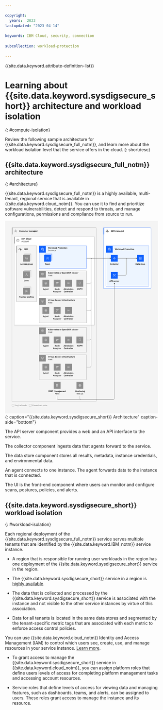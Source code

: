 ```yaml
---

copyright:
  years:  2023
lastupdated: "2023-04-14"

keywords: IBM Cloud, security, connection

subcollection: workload-protection

---
```


{{site.data.keyword.attribute-definition-list}}

# Learning about {{site.data.keyword.sysdigsecure_short}} architecture and workload isolation
{: #compute-isolation}

Review the following sample architecture for {{site.data.keyword.sysdigsecure_full_notm}}, and learn more about the workload isolation level that the service offers in the cloud.
{: shortdesc}

## {{site.data.keyword.sysdigsecure_full_notm}} architecture
{: #architecture}

{{site.data.keyword.sysdigsecure_full_notm}} is a highly available, multi-tenant, regional service that is available in {{site.data.keyword.cloud_notm}}. You can use it to find and prioritize software vulnerabilities, detect and respond to threats, and manage configurations, permissions and compliance from source to run.

![{{site.data.keyword.sysdigsecure_full_notm}}](images/Monitoring-arch.svg "{{site.data.keyword.sysdigsecure_full_notm}} architecture"){: caption="{{site.data.keyword.sysdigsecure_short}} Architecture" caption-side="bottom"}

The API server component provides a web and an API interface to the service.

The collector component ingests data that agents forward to the service.

The data store component stores all results, metadata, instance credentials, and environmental data.

An agent connects to one instance. The agent forwards data to the instance that is connected.

The UI is the front-end component where users can monitor and configure scans, postures, policies, and alerts.


## {{site.data.keyword.sysdigsecure_short}} workload isolation
{: #workload-isolation}

Each regional deployment of the {{site.data.keyword.sysdigsecure_full_notm}} service serves multiple tenants that are identified by the {{site.data.keyword.IBM_notm}} service instance.

* A region that is responsible for running user workloads in the region has one deployment of the {{site.data.keyword.sysdigsecure_short}} service in the region.

* The {{site.data.keyword.sysdigsecure_short}} service in a region is [highly available](/docs/workload-protection?topic=workload-protection-ha-dr).

* The data that is collected and processed by the {{site.data.keyword.sysdigsecure_short}} service is associated with the instance and not visible to the other service instances by virtue of this association.

* Data for all tenants is located in the same data stores and segmented by the tenant-specific metric tags that are associated with each metric to enforce access control policies.

You can use {{site.data.keyword.cloud_notm}} Identity and Access Management (IAM) to control which users see, create, use, and manage resources in your service instance. [Learn more](/docs/workload-protection?topic=workload-protection-iam).

* To grant access to manage the {{site.data.keyword.sysdigsecure_short}} service in {{site.data.keyword.cloud_notm}}, you can assign platform roles that define users levels of access for completing platform management tasks and accessing account resources.

* Service roles that define levels of access for viewing data and managing features, such as dashboards, teams, and alerts, can be assigned to users. These roles grant access to manage the instance and its resource.
